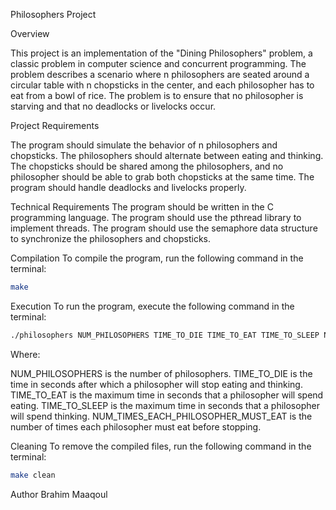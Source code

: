 Philosophers Project

Overview

This project is an implementation of the "Dining Philosophers" problem, a classic problem in computer science and concurrent programming. The problem describes a scenario where n philosophers are seated around a circular table with n chopsticks in the center, and each philosopher has to eat from a bowl of rice. The problem is to ensure that no philosopher is starving and that no deadlocks or livelocks occur.

Project Requirements

The program should simulate the behavior of n philosophers and chopsticks.
The philosophers should alternate between eating and thinking.
The chopsticks should be shared among the philosophers, and no philosopher should be able to grab both chopsticks at the same time.
The program should handle deadlocks and livelocks properly.

Technical Requirements
The program should be written in the C programming language.
The program should use the pthread library to implement threads.
The program should use the semaphore data structure to synchronize the philosophers and chopsticks.

Compilation
To compile the program, run the following command in the terminal:
```bash
make
```
Execution
To run the program, execute the following command in the terminal:
```bash
./philosophers NUM_PHILOSOPHERS TIME_TO_DIE TIME_TO_EAT TIME_TO_SLEEP NUM_TIMES_EACH_PHILOSOPHER_MUST_EAT
```
Where:

NUM_PHILOSOPHERS is the number of philosophers.
TIME_TO_DIE is the time in seconds after which a philosopher will stop eating and thinking.
TIME_TO_EAT is the maximum time in seconds that a philosopher will spend eating.
TIME_TO_SLEEP is the maximum time in seconds that a philosopher will spend thinking.
NUM_TIMES_EACH_PHILOSOPHER_MUST_EAT is the number of times each philosopher must eat before stopping.

Cleaning
To remove the compiled files, run the following command in the terminal:
```bash
make clean
```
Author
Brahim Maaqoul
